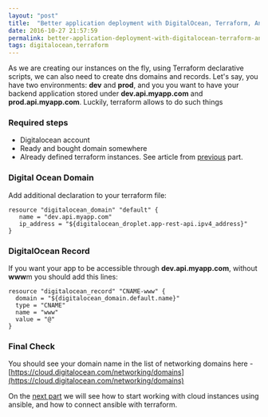 ```yaml
---
layout: "post"
title:  "Better application deployment with DigitalOcean, Terraform, Ansible and Docker. DNS Records"
date: 2016-10-27 21:57:59
permalink: better-application-deployment-with-digitalocean-terraform-ansible-and-docker-dns-records
tags: digitalocean,terraform
---
```



As we are creating our instances on the fly, using Terraform declarative scripts, we can also need to create dns domains and records. Let's say, you have two environments: **dev** and **prod**, and you you want to have your backend application stored under **dev.api.myapp.com** and **prod.api.myapp.com**. Luckily, terraform allows to do such things 

### Required steps

* Digitalocean account
* Ready and bought domain somewhere
* Already defined terraform instances. See article from [previous](https://ivanursul.com/better-application-deployment-with-terraform-ansible-and-docker-part-1/) part.

### <a href="#digitaloceandomain" name="digitaloceandomain"><i class="fa fa-link anchor" aria-hidden="true"></i></a> Digital Ocean Domain

Add additional declaration to your terraform file:


```
resource "digitalocean_domain" "default" {
   name = "dev.api.myapp.com"
   ip_address = "${digitalocean_droplet.app-rest-api.ipv4_address}"
}
```

### <a href="#digitaloceanrecord" name="digitaloceanrecord"><i class="fa fa-link anchor" aria-hidden="true"></i></a>  DigitalOcean Record

If you want your app to be accessible through **dev.api.myapp.com**, without **www**m you should add this lines:

```
resource "digitalocean_record" "CNAME-www" {
  domain = "${digitalocean_domain.default.name}"
  type = "CNAME"
  name = "www"
  value = "@"
}
```

### <a href="#finalcheck" name="finalcheck"><i class="fa fa-link anchor" aria-hidden="true"></i></a> Final Check

You should see your domain name in the list of networking domains here - [https://cloud.digitalocean.com/networking/domains](https://cloud.digitalocean.com/networking/domains)

On the [next part](https://ivanursul.com/better-application-deployment-with-digitalocean-terraform-ansible-and-docker-connecting-terraform-with-ansible) we will see how to start working with cloud instances using ansible, and how to connect ansible with terraform.



